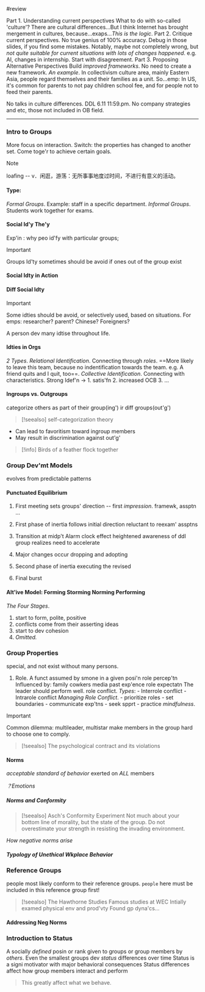 #review 

Part 1. Understanding current perspectives
	What to do with so-called 'culture'? There are cultural differences...But I think Internet has brought mergement in cultures, because...exaps...*This is the logic*.
Part 2. 
	Critique current perspectives. No true genius of 100% accuracy. Debug in those slides, if you find some mistakes. Notably, maybe not completely wrong, but *not quite suitable for current situations with lots of changes happened*. e.g. AI, changes in internship.
	Start with disagreement.
Part 3. Proposing Alternative Perspectives
	Build *improved frameworks*. No need to create a new framework.
	*An example*. In collectivism culture area, mainly Eastern Asia, people regard themselves and their families as a unit. So...emp: In US, it's common for parents to not pay children school fee, and for people not to feed their parents.

No talks in culture differences.
DDL 6.11 11:59.pm. No company strategies and etc, those not included in OB field.

---

### Intro to Groups

More focus on interaction.
Switch: the properties has changed to another set.
Come toge'r to achieve certain goals.

> [!NOTE]
> loafing
> -- v．闲逛，游荡：无所事事地度过时间，不进行有意义的活动。

#### Type:

*Formal Groups*. Example: staff in a specific department.
*Informal Groups*. Students work together for exams.

#### Social Id'y The'y

Exp'in : why peo id'fy with particular groups;

> [!important] 
> Groups Id'ty sometimes should be avoid if ones out of the group exist

#### Social Idty in Action

#### Diff Social Idty

> [!important] 
> Some idties should be avoid, or selectively used, based on situations.
> For emps: researcher? parent? Chinese? Foreigners?

A person dev many idtise throughout life.

#### Idties in Orgs

*2 Types*.
*Relational Identification*. Connecting through *roles*. ==More likely to leave this team, because no indentification towards the team. e.g. A friend quits and I quit, too==.
*Collective Identification*. Connecting with characteristics.
Strong Idef'n ->
	1. satis'fn
	2. increased OCB
	3. ...

#### Ingroups vs. Outgroups

categorize others as part of their group(ing') ir diff groups(out'g')

> [!seealso] 
> self-categorization theory

- Can lead to favoritism toward ingroup members
- May result in discrimination against out'g'

> [!info] 
> Birds of a feather flock together

### Group Dev'mt Models

evolves from predictable patterns

#### Punctuated Equilibrium
1. First meeting sets groups' direction -- first *impression*. 
	framewk, assptn
	...

2. First phase of inertia
	follows initial direction
	reluctant to reexam' assptns

3. Transition at midp't
	Alarm clock effect
	heightened awareness of ddl
	group realizes need to accelerate

4. Major changes occur
	dropping and adopting

5. Second phase of inertia
	executing the revised

6. Final burst

#### Alt'ive Model: Forming Storming Norming Performing

*The Four Stages*.

1. start to form, polite, positive
2. conflicts come from their asserting ideas
3. start to dev cohesion
4. *Omitted.*
### Group Properties

special, and not exist without many persons.

1. Role. A funct assumed by smone in a given posi'n
	role percep'tn
		Influenced by: family cowkers media past exp'ence
	role expectatn
		The leader should perform well.
	role conflict.
		*Types*:
		- Interrole conflict
		- Intrarole conflict
		*Managing Role Conflict*.
			- prioritize roles
			- set boundaries
			- communicate exp'tns
			- seek spprt
			- practice *mindfulness*.

> [!important] 
> Common dilemma: multileader, multistar make members in the group hard to choose one to comply.

> [!seealso] 
> The psychological contract and its violations

#### Norms

*acceptable standard of behavior* exerted on *ALL* members

*？Emotions*

##### Norms and Conformity

> [!seealso] 
> Asch's Conformity Experiment
> Not much about your bottom line of morality, but the state of the group.
> Do not overestimate your strength in resisting the invading environment.

*How negative norms arise*

##### Typology of Unethical Wkplace Behavior

### Reference Groups

people most likely conform to their reference groups.
`people` here must be included in this reference group first!


> [!seealso] The Hawthorne Studies
> Famous studies at WEC
> Intially examed physical env and prod'vty Found gp dyna'cs...

#### Addressing Neg Norms

### Introduction to Status

A socially *defined* posin or rank given to groups or group members by *others*.
Even the smallest groups dev *status* differences over time
Status is a signi motivator with major behavioral consequences
Status differences affect how group members interact and perform

>This greatly affect what we behave.













